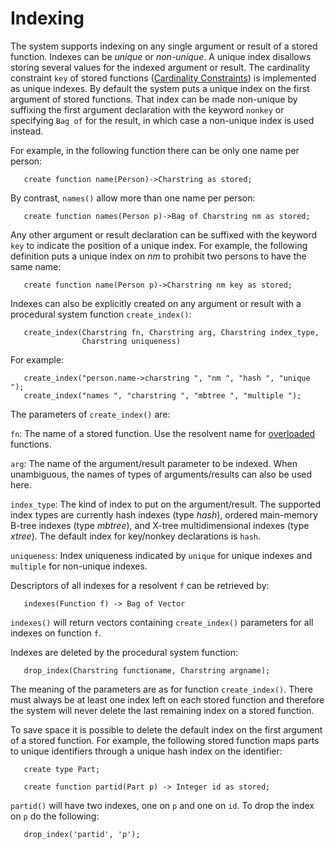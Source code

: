 # Indexing

The system supports indexing on any single argument or result of a
stored function. Indexes can be *unique* or *non-unique*. A unique
index disallows storing several values for the indexed argument or
result. The cardinality constraint `key` of stored functions
([Cardinality Constraints](../amosql/updates.md#cardinality-constraints)) is implemented
as unique indexes. By default the system puts a unique index on the
first argument of stored functions. That index can be made non-unique
by suffixing the first argument declaration with the keyword `nonkey`
or specifying `Bag of` for the result, in which case a non-unique
index is used instead.

For example, in the following function there can be only one name per person:
```
   create function name(Person)->Charstring as stored;
```
By contrast, `names()` allow more than one name per person:
```
   create function names(Person p)->Bag of Charstring nm as stored;
```

Any other argument or result declaration can be suffixed with the
keyword `key` to indicate the position of a unique index. For example,
the following definition puts a unique index on *nm* to prohibit two
persons to have the same name:
```
   create function name(Person p)->Charstring nm key as stored;
```

Indexes can also be explicitly created on any argument or result with a
procedural system function `create_index()`:
```
   create_index(Charstring fn, Charstring arg, Charstring index_type,
                Charstring uniqueness)
```
For example:
```
   create_index("person.name->charstring ", "nm ", "hash ", "unique ");
   create_index("names ", "charstring ", "mbtree ", "multiple ");
```
The parameters of `create_index()` are:

`fn`: The name of a stored function. Use the resolvent name for
[overloaded](../amosql/defining-functions.md#overloaded-functions) functions.

`arg`: The name of the argument/result parameter to be indexed. When
unambiguous, the names of types of arguments/results can also be used
here.

`index_type`: The kind of index to put on the argument/result. The
supported index types are currently hash indexes (type *hash*),
ordered main-memory B-tree indexes (type *mbtree*), and X-tree
multidimensional indexes (type *xtree*). The default index for
key/nonkey declarations is `hash`.

`uniqueness`: Index uniqueness indicated by `unique` for unique
indexes and `multiple` for non-unique indexes.

Descriptors of all indexes for a resolvent `f` can be retrieved by:
```
   indexes(Function f) -> Bag of Vector
```
`indexes()` will return vectors containing `create_index()` parameters for all indexes on function `f`.

Indexes are deleted by the procedural system function:
```
   drop_index(Charstring functioname, Charstring argname);
```
The meaning of the parameters are as for function
`create_index()`. There must always be at least one index left on each
stored function and therefore the system will never delete the last
remaining index on a stored function.

To save space it is possible to delete the default index on the first argument of a stored function. For example, the following stored function maps parts to unique identifiers through a unique hash index on the identifier:
```
   create type Part;

   create function partid(Part p) -> Integer id as stored;
```
`partid()` will have two indexes, one on `p` and one on `id`. To drop the index on `p` do the following:
```
   drop_index('partid', 'p');
```
